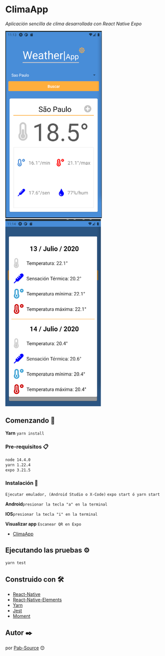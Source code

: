 # ClimaApp

_Aplicación sencilla de clima desarrollada con React Native Expo_

![Reporte](https://github.com/Pab-Source/climaapp-react-native/blob/master/assets/report.png)
![Cinco días](https://github.com/Pab-Source/climaapp-react-native/blob/master/assets/five-days.png)

## Comenzando 🚀

**Yarn**
`yarn install`

### Pre-requisitos 📋

```
node 14.4.0
yarn 1.22.4
expo 3.21.5
```

### Instalación 🔧

`Ejecutar emulador, (Android Studio o X-Code)`
`expo start ó yarn start`

**Android**`presionar la tecla "a" en la terminal`

**IOS**`presionar la tecla "i" en la terminal`

**Visualizar app**
`Escanear QR en Expo`

- [ClimaApp](https://expo.io/@pabsource/climaApp)

## Ejecutando las pruebas ⚙️

`yarn test`

## Construido con 🛠️

- [React-Native](https://reactnative.dev/)
- [React-Native-Elements](https://react-native-elements.github.io/react-native-elements/)
- [Yarn](https://yarnpkg.com/)
- [Jest](https://jestjs.io/)
- [Moment](https://momentjs.com/)

## Autor ✒️

por [Pab-Source](https://github.com/Pab-Source) 😊

